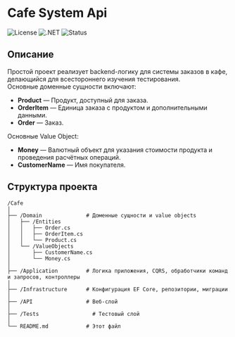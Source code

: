 # Cafe System Api

![License](https://img.shields.io/badge/license-MIT-green.svg)
![.NET](https://img.shields.io/badge/.NET-9-blue)
![Status](https://img.shields.io/badge/status-Development-yellow)

## Описание

Простой проект реализует backend-логику для системы заказов в кафе, делающийся для всестороннего изучения тестирования.  
Основные доменные сущности включают:

- **Product** — Продукт, доступный для заказа.
- **OrderItem** — Единица заказа с продуктом и дополнительными данными.
- **Order** — Заказ.
  
Основные Value Object:

- **Money** — Валютный объект для указания стоимости продукта и проведения расчётных операций.
- **CustomerName** — Имя покупателя.

## Структура проекта

```
/Cafe
│
├── /Domain              # Доменные сущности и value objects
│   ├── /Entities
│   │   ├── Order.cs
│   │   ├── OrderItem.cs
│   │   └── Product.cs
│   └── /ValueObjects
│       ├── CustomerName.cs
│       └── Money.cs
│
├── /Application         # Логика приложения, CQRS, обработчики команд и запросов, контроллеры
│
├── /Infrastructure      # Конфигурация EF Core, репозитории, миграции
│
├── /API                 # Веб-слой
│
├── /Tests                 # Тестовый слой
│
└── README.md            # Этот файл
```
